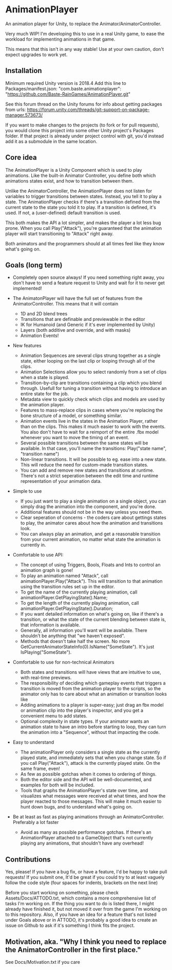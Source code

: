 # AnimationPlayer
An animation player for Unity, to replace the Animator/AnimatorController.

Very much WIP! I'm developing this to use in a real Unity game, to ease the workload for implementing animations in that game. 

This means that this isn't in any way stable! Use at your own caution, don't expect upgrades to work yet.

## Installation

Minimum required Unity version is 2018.4
Add this line to Packages/manifest.json:
"com.baste.animationplayer": "https://github.com/Baste-RainGames/AnimationPlayer.git"

See this forum thread on the Unity forums for info about getting packages from urls: https://forum.unity.com/threads/git-support-on-package-manager.573673/

If you want to make changes to the projects (to fork or for pull requests), you would clone this project into some other Unity project's Packages folder. If that project is already under project control with git, you'd instead add it as a submodule in the same location.

## Core idea

The AnimationPlayer is a Unity Component which is used to play animations. Like the built-in Animator Controller, you define both which animations states exist, and how to transition between them. 

Unlike the AnimatorController, the AnimationPlayer does not listen for variables to trigger transitions between states. Instead, you tell it to play a state. The AnimationPlayer checks if there's a transition defined from the current state to the state you told it to play. If a transition is defined, it's used. If not, a (user-defined) default transition is used.

This both makes the API a lot simpler, and makes the player a lot less bug prone. When you call Play("Attack"), you're guaranteed that the animation player will start transitioning to "Attack" right away.

Both animators and the programmers should at all times feel like they know what's going on. 

## Goals (long term)
- Completely open source always! If you need something right away, you don't have to send a feature request to Unity and wait for it to never get implemented!

- The AnimatonPlayer will have the full set of features from the AnimatorController. This means that it will contain
  - 1D and 2D blend trees
  - Transitions that are definable and previewable in the editor
  - IK for Humanoid (and Generic if it's ever implemented by Unity)
  - Layers (both additive and override, and with masks)
  - Animation Events!

- New features
  - Animation Sequences are several clips strung together as a single state, either looping on the last clip or looping through all of the clips.
  - Animation Selections allow you to select randomly from a set of clips when a state is played. 
  - Transition-by-clip are transitions containing a clip which you blend through. Usefull for tuning a transition without having to introduce an entire state for the job.
  - Metadata view to quickly check which clips and models are used by the animation player.
  - Features to mass-replace clips in cases where you're replacing the bone structure of a model, or something similar.
  - Animation events live in the states in the Animation Player, rather than on the clips. This makes it much easier to work with the events. You also don't have to wait for a reimport of the entire .fbx model whenever you want to move the timing of an event.
  - Several possible transitions between the same states will be available. In that case, you'll name the transitions: Play("state name", "transition name")
  - Non-linear transitions. It will be possible to eg. ease into a new state. This will reduce the need for custom-made transition states.
  - You can add and remove new states and transitions at runtime. There's not a strict seperation between the edit time and runtime representation of your animation data.

- Simple to use
  - If you just want to play a single animation on a single object, you can simply drag the animation into the component, and you're done. 
  - Additional features should not be in the way unless you need them. 
  - Clear seperation of concerns - the coders care about gettings states to play, the animator cares about how the animation and transitions look.
  - You can always play an animation, and get a reasonable transition from your current animation, no matter what state the animation is currently in.

- Comfortable to use API:
  - The concept of using Triggers, Bools, Floats and Ints to control an animation graph is gone!
  - To play an animation named "Attack", call animationPlayer.Play("Attack"). This will transition to that animation using the transition rules set up in the editor.
  - To get the name of the currently playing animation, call animationPlayer.GetPlayingState().Name;
  - To get the length of the currently playing animation, call animationPlayer.GetPlayingState().Duration;
  - If you want detailed information on what's going on, like if there's a transition, or what the state of the current blending between state is, that information is available.
  - Generally, all information you'll want will be available. There shouldn't be anything that "we haven't exposed".
  - Methods that doesn't take half the screen. No more GetCurrentAnimatorStateInfo(0).IsName("SomeState"). It's just IsPlaying("SomeState").

- Comfortable to use for non-technical Animators
  - Both states and transitions will have views that are intuitive to use, with real-time previews. 
  - The responsibility of deciding which gameplay events that triggers a transition is moved from the animation player to the scripts, so the animator only has to care about what an animation or transition looks like
  - Adding animations to a player is super-easy; just drag an fbx model or animation clip into the player's inspector, and you get a convenient menu to add states.
  - Optional complexity in state types. If your animator wants an animation state to have an intro before starting to loop, they can turn the animation into a "Sequence", without that impacting the code.

- Easy to understand
  - The animationPlayer only considers a single state as the currently played state, and immediately sets that when you change state. So if you call Play("Attack"), attack is the currently played state. On the same frame, even!
  - As few as possible gotchas when it comes to ordering of things.
  - Both the editor side and the API will be well-documented, and examples for both will be included.
  - Tools that graphs the AnimationPlayer's state over time, and visualizes what messages were received at what times, and how the player reacted to those messages. This will make it much easier to hunt down bugs, and to understand what's going on.

- Be at least as fast as playing animations through an AnimatorController. Preferably a lot faster
  - Avoid as many as possible performance gotchas. If there's an AnimationPlayer attached to a GameObject that's not currently playing any animations, that shouldn't have any overhead! 

## Contributions
Yes, please!
If you have a bug fix, or have a feature, I'd be happy to take pull requests! If you submit one, It'd be great if you could try to at least vaguely follow the code style (four spaces for indents, brackets on the next line)  

Before you start working on something, please check Assets/Docs/ATTODO.txt, which contains a more comprehensive list of tasks I'm working on. If the thing you want to do is listed there, I might already have finished it, but not moved it over from the game I'm working on to this repository.
Also, if you have an idea for a feature that's not listed under Goals above or in ATTODO, it's probably a good idea to create an issue on Github to ask if it's something I think fits the project.

## Motivation, aka. "Why I think you need to replace the AnimatorController in the first place."
See Docs/Motivation.txt if you care

